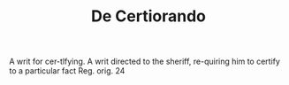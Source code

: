 ---
title: De Certiorando
letter: D
permalink: "/definitions/bld-de-certiorando.html"
body: A writ for cer-tlfying. A writ directed to the sheriff, re-quiring him to certify
  to a particular fact Reg. orig. 24
published_at: '2018-07-07'
source: Black's Law Dictionary 2nd Ed (1910)
layout: post
---